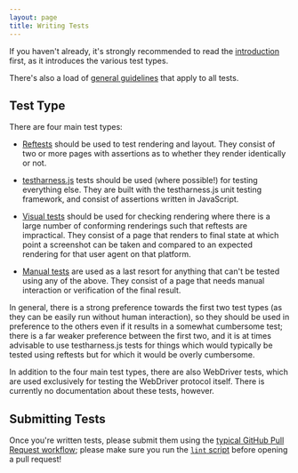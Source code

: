 ```yaml
---
layout: page
title: Writing Tests
---
```


If you haven't already, it's strongly recommended to read
the [introduction](../introduction) first, as it introduces the
various test types.

There's also a load of [general guidelines](general-guidelines)
that apply to all tests.

## Test Type

There are four main test types:

* [Reftests](reftests) should be used to test rendering and
  layout. They consist of two or more pages with assertions as to
  whether they render identically or not.

* [testharness.js](testharness.html) tests should be used (where
  possible!) for testing everything else. They are built with the
  testharness.js unit testing framework, and consist of assertions
  written in JavaScript.

* [Visual tests](visual) should be used for checking rendering where
  there is a large number of conforming renderings such that reftests
  are impractical. They consist of a page that renders to final state
  at which point a screenshot can be taken and compared to an expected
  rendering for that user agent on that platform.

* [Manual tests](manual) are used as a last resort for anything
  that can't be tested using any of the above. They consist of a page
  that needs manual interaction or verification of the final result.

In general, there is a strong preference towards the first two test
types (as they can be easily run without human interaction), so they
should be used in preference to the others even if it results in a
somewhat cumbersome test; there is a far weaker preference between the
first two, and it is at times advisable to use testharness.js tests
for things which would typically be tested using reftests but for
which it would be overly cumbersome.

In addition to the four main test types, there are also WebDriver
tests, which are used exclusively for testing the WebDriver protocol
itself. There is currently no documentation about these tests,
however.

## Submitting Tests

Once you're written tests, please submit them using
the [typical GitHub Pull Request workflow](submission-process); please
make sure you run the [`lint` script](lint-tool) before opening a pull request!
